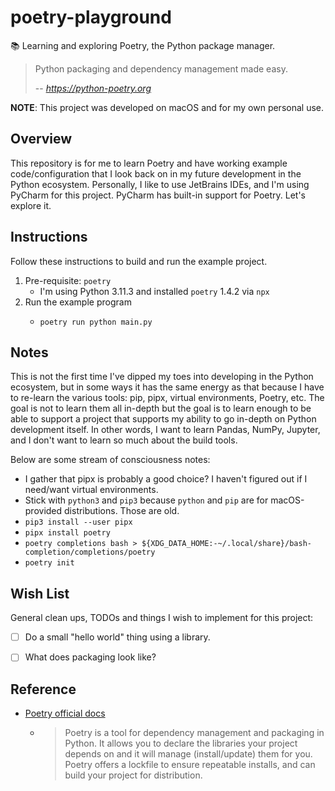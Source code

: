 # poetry-playground

📚 Learning and exploring Poetry, the Python package manager.

> Python packaging and dependency management made easy.
> 
> -- <cite>https://python-poetry.org</cite>

**NOTE**: This project was developed on macOS and for my own personal use.


## Overview

This repository is for me to learn Poetry and have working example code/configuration that I look back on in my future
development in the Python ecosystem. Personally, I like to use JetBrains IDEs, and I'm using PyCharm for this project.
PyCharm has built-in support for Poetry. Let's explore it.


## Instructions

Follow these instructions to build and run the example project.

1. Pre-requisite: `poetry`
   * I'm using Python 3.11.3 and installed `poetry` 1.4.2 via `npx`
2. Run the example program
   * ```shell
     poetry run python main.py
     ```


## Notes

This is not the first time I've dipped my toes into developing in the Python ecosystem, but in some ways it has the
same energy as that because I have to re-learn the various tools: pip, pipx, virtual environments, Poetry, etc. The goal
is not to learn them all in-depth but the goal is to learn enough to be able to support a project that supports my
ability to go in-depth on Python development itself. In other words, I want to learn Pandas, NumPy, Jupyter, and I don't
want to learn so much about the build tools.

Below are some stream of consciousness notes:

* I gather that pipx is probably a good choice? I haven't figured out if I need/want virtual environments.
* Stick with `python3` and `pip3` because `python` and `pip` are for macOS-provided distributions. Those are old.
* `pip3 install --user pipx`
* `pipx install poetry`
* `poetry completions bash > ${XDG_DATA_HOME:-~/.local/share}/bash-completion/completions/poetry`
* `poetry init`


## Wish List

General clean ups, TODOs and things I wish to implement for this project:

* [ ] Do a small "hello world" thing using a library.
* [ ] What does packaging look like?


## Reference

* [Poetry official docs](https://python-poetry.org/docs/)
  * > Poetry is a tool for dependency management and packaging in Python. It allows you to declare the libraries your
    > project depends on and it will manage (install/update) them for you. Poetry offers a lockfile to ensure repeatable
    > installs, and can build your project for distribution.  